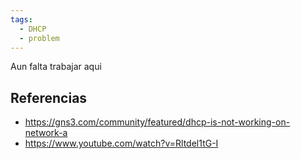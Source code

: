 ```yaml
---
tags:
  - DHCP
  - problem
---
```


Aun falta trabajar aqui

## Referencias

- https://gns3.com/community/featured/dhcp-is-not-working-on-network-a
- https://www.youtube.com/watch?v=Rltdel1tG-I